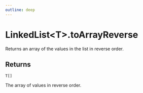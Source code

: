 ```yaml
---
outline: deep
---
```


# **LinkedList&lt;T&gt;.toArrayReverse**

Returns an array of the values in the list in reverse order.

## ****Returns****

`T[]`

The array of values in reverse order.

